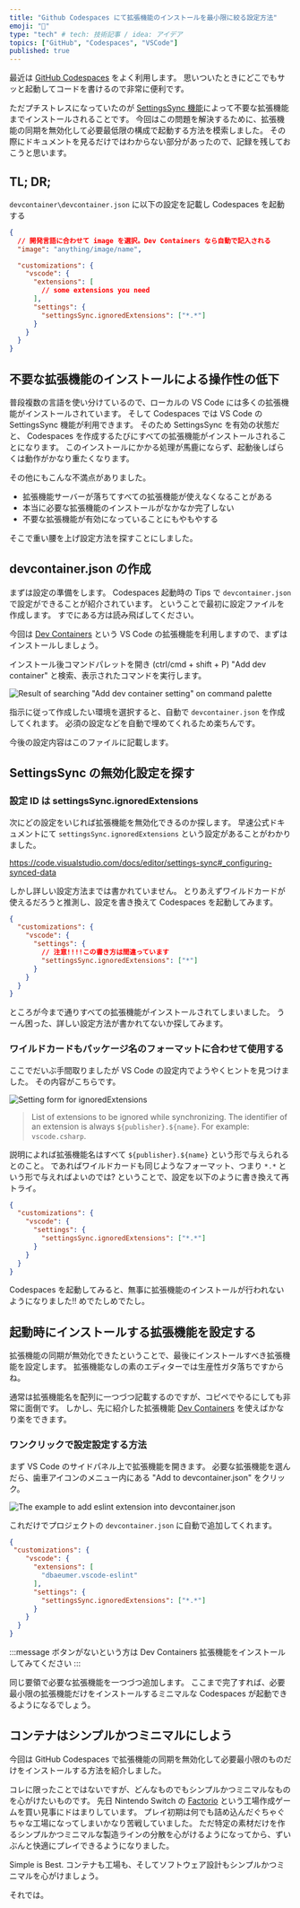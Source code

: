 ```yaml
---
title: "Github Codespaces にて拡張機能のインストールを最小限に絞る設定方法"
emoji: "🔖"
type: "tech" # tech: 技術記事 / idea: アイデア
topics: ["GitHub", "Codespaces", "VSCode"]
published: true
---
```


最近は [GitHub Codespaces](https://github.com/features/codespaces) をよく利用します。
思いついたときにどこでもサッと起動してコードを書けるので非常に便利です。

ただプチストレスになっていたのが [SettingsSync 機能](https://code.visualstudio.com/docs/editor/settings-sync)によって不要な拡張機能までインストールされることです。
今回はこの問題を解決するために、拡張機能の同期を無効化して必要最低限の構成で起動する方法を模索しました。
その際にドキュメントを見るだけではわからない部分があったので、記録を残しておこうと思います。

## TL; DR;

`devcontainer\devcontainer.json` に以下の設定を記載し Codespaces を起動する

```json:title=devcontainer.json
{
  // 開発言語に合わせて image を選択。Dev Containers なら自動で記入される
  "image": "anything/image/name",

  "customizations": {
    "vscode": {
      "extensions": [
        // some extensions you need
      ],
      "settings": {
        "settingsSync.ignoredExtensions": ["*.*"]
      }
    }
  }
}
```

## 不要な拡張機能のインストールによる操作性の低下

普段複数の言語を使い分けているので、ローカルの VS Code には多くの拡張機能がインストールされています。
そして Codespaces では VS Code の SettingsSync 機能が利用できます。
そのため SettingsSync を有効の状態だと、 Codespaces を作成するたびにすべての拡張機能がインストールされることになります。
このインストールにかかる処理が馬鹿にならず、起動後しばらくは動作がかなり重たくなります。

その他にもこんな不満点がありました。

- 拡張機能サーバーが落ちてすべての拡張機能が使えなくなることがある
- 本当に必要な拡張機能のインストールがなかなか完了しない
- 不要な拡張機能が有効になっていることにもやもやする

そこで重い腰を上げ設定方法を探すことにしました。

## devcontainer.json の作成

まずは設定の準備をします。
Codespaces 起動時の Tips で `devcontainer.json` で設定ができることが紹介されています。
ということで最初に設定ファイルを作成します。
すでにある方は読み飛ばしてください。

今回は [Dev Containers](https://marketplace.visualstudio.com/items?itemName=ms-vscode-remote.remote-containers) という VS Code の拡張機能を利用しますので、まずはインストールしましょう。

インストール後コマンドパレットを開き (ctrl/cmd + shift + P) "Add dev container" と検索、表示されたコマンドを実行します。

![Result of searching "Add dev container setting" on command palette](/images/codespaces-extensions/AddDevContainerSettings.png)

指示に従って作成したい環境を選択すると、自動で `devcontainer.json` を作成してくれます。
必須の設定などを自動で埋めてくれるため楽ちんです。

今後の設定内容はこのファイルに記載します。

## SettingsSync の無効化設定を探す

### 設定 ID は settingsSync.ignoredExtensions

次にどの設定をいじれば拡張機能を無効化できるのか探します。
早速公式ドキュメントにて `settingsSync.ignoredExtensions` という設定があることがわかりました。

https://code.visualstudio.com/docs/editor/settings-sync#_configuring-synced-data

しかし詳しい設定方法までは書かれていません。
とりあえずワイルドカードが使えるだろうと推測し、設定を書き換えて Codespaces を起動してみます。

```json:title=devcontainer.json
{
  "customizations": {
    "vscode": {
      "settings": {
        // 注意!!!!この書き方は間違っています
        "settingsSync.ignoredExtensions": ["*"]
      }
    }
  }
}
```

ところが今まで通りすべての拡張機能がインストールされてしまいました。
うーん困った、詳しい設定方法が書かれてないか探してみます。

### ワイルドカードもパッケージ名のフォーマットに合わせて使用する

ここでだいぶ手間取りましたが VS Code の設定内でようやくヒントを見つけました。
その内容がこちらです。

![Setting form for ignoredExtensions](/images/codespaces-extensions/ignoredExtensions.png)

> List of extensions to be ignored while synchronizing. The identifier of an extension is always `${publisher}.${name}`. For example: `vscode.csharp`.

説明によれば拡張機能名はすべて `${publisher}.${name}` という形で与えられるとのこと。
であればワイルドカードも同じようなフォーマット、つまり `*.*` という形で与えればよいのでは?
ということで、設定を以下のように書き換えて再トライ。

```json
{
  "customizations": {
    "vscode": {
      "settings": {
        "settingsSync.ignoredExtensions": ["*.*"]
      }
    }
  }
}
```

Codespaces を起動してみると、無事に拡張機能のインストールが行われないようになりました!!
めでたしめでたし。

## 起動時にインストールする拡張機能を設定する

拡張機能の同期が無効化できたということで、最後にインストールすべき拡張機能を設定します。
拡張機能なしの素のエディターでは生産性ガタ落ちですからね。

通常は拡張機能名を配列に一つづつ記載するのですが、コピペでやるにしても非常に面倒です。
しかし、先に紹介した拡張機能 [Dev Containers](https://marketplace.visualstudio.com/items?itemName=ms-vscode-remote.remote-containers) を使えばかなり楽をできます。

### ワンクリックで設定設定する方法

まず VS Code のサイドパネル上で拡張機能を開きます。
必要な拡張機能を選んだら、歯車アイコンのメニュー内にある "Add to devcontainer.json" をクリック。

![The example to add eslint extension into devcontainer.json](/images/codespaces-extensions/AddToDevContainer.png)

これだけでプロジェクトの `devcontainer.json` に自動で追加してくれます。

```json
{
 "customizations": {
    "vscode": {
      "extensions": [
        "dbaeumer.vscode-eslint"
      ],
      "settings": {
        "settingsSync.ignoredExtensions": ["*.*"]
      }
    }
  }
}
```

:::message
ボタンがないという方は Dev Containers 拡張機能をインストールしてみてください
:::

同じ要領で必要な拡張機能を一つづつ追加します。
ここまで完了すれば、必要最小限の拡張機能だけをインストールするミニマルな Codespaces が起動できるようになるでしょう。

## コンテナはシンプルかつミニマルにしよう

今回は GitHub Codespaces で拡張機能の同期を無効化して必要最小限のものだけをインストールする方法を紹介しました。

コレに限ったことではないですが、どんなものでもシンプルかつミニマルなものを心がけたいものです。
先日 Nintendo Switch の [Factorio](https://store-jp.nintendo.com/list/software/70010000056817.html) という工場作成ゲームを買い見事にドはまりしています。
プレイ初期は何でも詰め込んだぐちゃぐちゃな工場になってしまいかなり苦戦していました。
ただ特定の素材だけを作るシンプルかつミニマルな製造ラインの分散を心がけるようになってから、ずいぶんと快適にプレイできるようになりました。

Simple is Best.
コンテナも工場も、そしてソフトウェア設計もシンプルかつミニマルを心がけましょう。

それでは。
